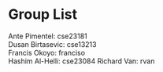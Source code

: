 # Group List        
Ante Pimentel:     cse23181      
Dusan Birtasevic:  cse13213      
Francis Okoyo:     franciso     
Hashim Al-Helli:   cse23084 
Richard Van:       rvan
